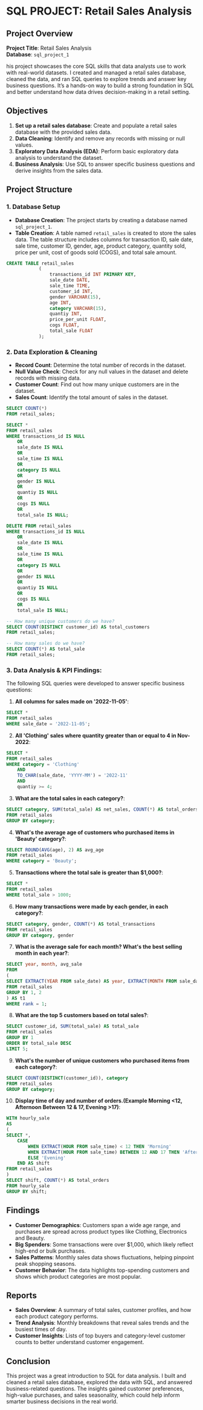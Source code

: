 # SQL PROJECT: Retail Sales Analysis

## Project Overview

**Project Title**: Retail Sales Analysis  
**Database**: `sql_project_1`

his project showcases the core SQL skills that data analysts use to work with real-world datasets. I created and managed a retail sales database, cleaned the data, and ran SQL queries to explore trends and answer key business questions. It’s a hands-on way to build a strong foundation in SQL and better understand how data drives decision-making in a retail setting.

## Objectives

1. **Set up a retail sales database**: Create and populate a retail sales database with the provided sales data.
2. **Data Cleaning**: Identify and remove any records with missing or null values.
3. **Exploratory Data Analysis (EDA)**: Perform basic exploratory data analysis to understand the dataset.
4. **Business Analysis**: Use SQL to answer specific business questions and derive insights from the sales data.

## Project Structure

### 1. Database Setup

- **Database Creation**: The project starts by creating a database named `sql_project_1`.
- **Table Creation**: A table named `retail_sales` is created to store the sales data. The table structure includes columns for transaction ID, sale date, sale time, customer ID, gender, age, product category, quantity sold, price per unit, cost of goods sold (COGS), and total sale amount.

```sql
CREATE TABLE retail_sales
			(
				transactions_id INT PRIMARY KEY,
				sale_date DATE,
				sale_time TIME,
				customer_id INT,
				gender VARCHAR(15),
				age INT,
				category VARCHAR(15),
				quantiy INT,
				price_per_unit FLOAT,
				cogs FLOAT,
				total_sale FLOAT
			);

```

### 2. Data Exploration & Cleaning

- **Record Count**: Determine the total number of records in the dataset.
- **Null Value Check**: Check for any null values in the dataset and delete records with missing data.
- **Customer Count**: Find out how many unique customers are in the dataset.
- **Sales Count**: Identify the total amount of sales in the dataset.

```sql
SELECT COUNT(*)
FROM retail_sales;
```

```sql
SELECT *
FROM retail_sales
WHERE transactions_id IS NULL
	OR
	sale_date IS NULL
	OR
	sale_time IS NULL
	OR
	category IS NULL
	OR
	gender IS NULL
	OR
	quantiy IS NULL
	OR
	cogs IS NULL
	OR
	total_sale IS NULL;
```

```sql
DELETE FROM retail_sales
WHERE transactions_id IS NULL
	OR
	sale_date IS NULL
	OR
	sale_time IS NULL
	OR
	category IS NULL
	OR
	gender IS NULL
	OR
	quantiy IS NULL
	OR
	cogs IS NULL
	OR
	total_sale IS NULL;
 ```

```sql
-- How many unique customers do we have?
SELECT COUNT(DISTINCT customer_id) AS total_customers 
FROM retail_sales;
 ```

```sql
-- How many sales do we have?
SELECT COUNT(*) AS total_sale
FROM retail_sales;
 ```


### 3. Data Analysis & KPI Findings:

The following SQL queries were developed to answer specific business questions:

1. **All columns for sales made on '2022-11-05'**:
```sql
SELECT *
FROM retail_sales
WHERE sale_date = '2022-11-05';
```

2. **All 'Clothing' sales where quantity greater than or equal to 4 in Nov-2022**:
```sql
SELECT *
FROM retail_sales
WHERE category = 'Clothing'
	AND 
	TO_CHAR(sale_date, 'YYYY-MM') = '2022-11'
	AND
	quantiy >= 4;
```

3. **What are the total sales in each category?**:
```sql
SELECT category, SUM(total_sale) AS net_sales, COUNT(*) AS total_orders
FROM retail_sales
GROUP BY category;
```

4. **What's the average age of customers who purchased items in 'Beauty' category?**:
```sql
SELECT ROUND(AVG(age), 2) AS avg_age
FROM retail_sales
WHERE category = 'Beauty';
```

5. **Transactions where the total sale is greater than $1,000?**:
```sql
SELECT *
FROM retail_sales
WHERE total_sale > 1000;
```

6. **How many transactions were made by each gender, in each category?**:
```sql
SELECT category, gender, COUNT(*) AS total_transactions
FROM retail_sales
GROUP BY category, gender
```

7. **What is the average sale for each month? What's the best selling month in each year?**:
```sql
SELECT year, month, avg_sale
FROM
(
SELECT EXTRACT(YEAR FROM sale_date) AS year, EXTRACT(MONTH FROM sale_date) AS month, AVG(total_sale) AS avg_sale, RANK() OVER(PARTITION BY EXTRACT(YEAR FROM sale_date)ORDER BY AVG(total_sale) DESC) AS rank
FROM retail_sales
GROUP BY 1, 2
) AS t1
WHERE rank = 1;
```

8. **What are the top 5 customers based on total sales?**:
```sql
SELECT customer_id, SUM(total_sale) AS total_sale
FROM retail_sales
GROUP BY 1
ORDER BY total_sale DESC
LIMIT 5;
```

9. **What's the number of unique customers who purchased items from each category?**:
```sql
SELECT COUNT(DISTINCT(customer_id)), category
FROM retail_sales
GROUP BY category;
```

10. **Display time of day and number of orders.(Example Morning <12, Afternoon Between 12 & 17, Evening >17)**:
```sql
WITH hourly_sale
AS
(
SELECT *,
	CASE 
		WHEN EXTRACT(HOUR FROM sale_time) < 12 THEN 'Morning'
		WHEN EXTRACT(HOUR FROM sale_time) BETWEEN 12 AND 17 THEN 'Afternoon'
		ELSE 'Evening'
	END AS shift
FROM retail_sales
)
SELECT shift, COUNT(*) AS total_orders
FROM hourly_sale
GROUP BY shift;

```

## Findings

- **Customer Demographics**: Customers span a wide age range, and purchases are spread across product types like Clothing, Electronics and Beauty.
- **Big Spenders**: Some transactions were over $1,000, which likely reflect high-end or bulk purchases.
- **Sales Patterns**: Monthly sales data shows fluctuations, helping pinpoint peak shopping seasons.
- **Customer Behavior**: The data highlights top-spending customers and shows which product categories are most popular.

## Reports

- **Sales Overview**: A summary of total sales, customer profiles, and how each product category performs.
- **Trend Analysis**: Monthly breakdowns that reveal sales trends and the busiest times of day.
- **Customer Insights**: Lists of top buyers and category-level customer counts to better understand customer engagement.

## Conclusion

This project was a great introduction to SQL for data analysis. I built and cleaned a retail sales database, explored the data with SQL, and answered business-related questions. The insights gained customer preferences, high-value purchases, and sales seasonality, which could help inform smarter business decisions in the real world.

